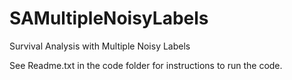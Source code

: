 # SAMultipleNoisyLabels
Survival Analysis with Multiple Noisy Labels

See Readme.txt in the code folder for instructions to run the code.
